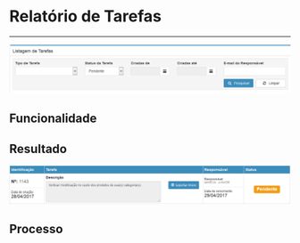 # Relatório de Tarefas

---

![](/assets/comercialTarefasRelatorioTarefas01.png)

## Funcionalidade

## Resultado

![](/assets/comercialTarefasRelatorioTarefas02.png)

## Processo